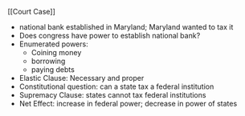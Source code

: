 [[Court Case]] 
- national bank established in Maryland; Maryland wanted to tax it
- Does congress have power to establish national bank?
- Enumerated powers: 
	- Coining money
	- borrowing
	- paying debts
- Elastic Clause: Necessary and proper
- Constitutional question: can a state tax a federal institution
- Supremacy Clause: states cannot tax federal institutions
- Net Effect: increase in federal power; decrease in power of states